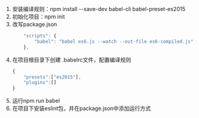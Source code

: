 1. 安装编译规则：npm install  --save-dev  babel-cli  babel-preset-es2015
2. 初始化项目：npm init
3. 改写package.json
    ````javascript
        "scripts": {  
            "babel": "babel es6.js --watch --out-file es6-compiled.js"  
        },  
    ````
4. 在项目根目录下创建 .babelrc文件，配置编译规则
    ````javascript
    {  
        "presets":["es2015"],  
        "plugins":[]  
    }  
    ````
5. 运行npm run babel
6. 在项目下安装eslint包，并在package.json中添加运行方式